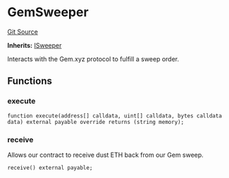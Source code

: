 # GemSweeper
[Git Source](https://github.com/FloorDAO/floor-v2/blob/445b96358cc205e432e359914c1681c0f44048b0/src/contracts/sweepers/Gem.sol)

**Inherits:**
[ISweeper](/src/interfaces/actions/Sweeper.sol/contract.ISweeper.md)

Interacts with the Gem.xyz protocol to fulfill a sweep order.


## Functions
### execute


```solidity
function execute(address[] calldata, uint[] calldata, bytes calldata data) external payable override returns (string memory);
```

### receive

Allows our contract to receive dust ETH back from our Gem sweep.


```solidity
receive() external payable;
```


